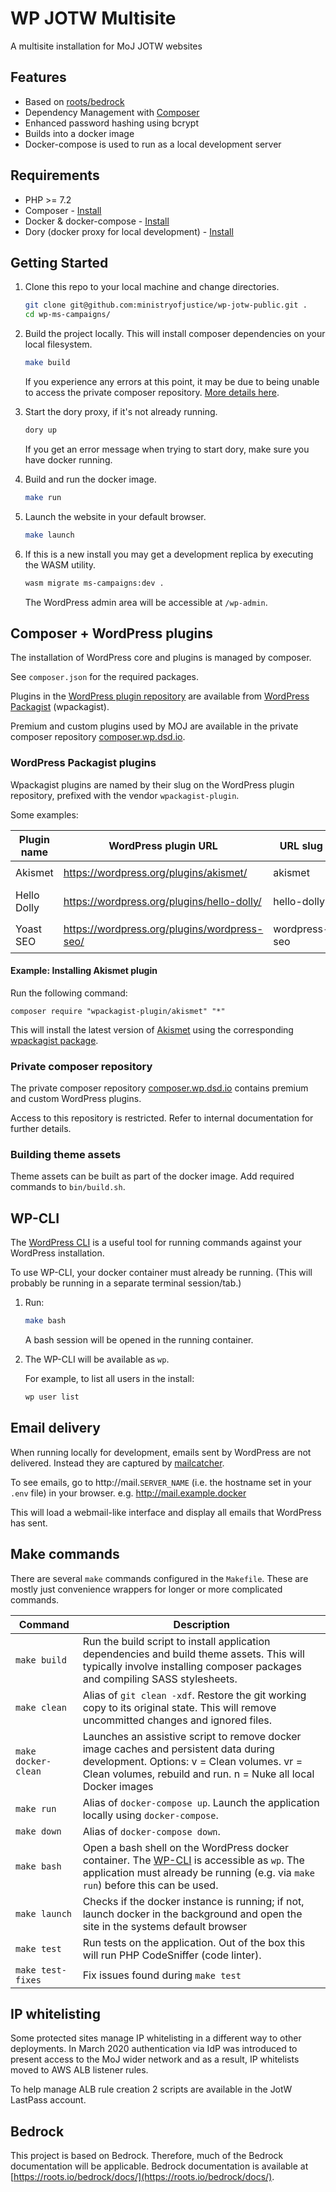 # WP JOTW Multisite 

A multisite installation for MoJ JOTW websites

## Features

- Based on [roots/bedrock](https://roots.io/bedrock)
- Dependency Management with [Composer](https://getcomposer.org)
- Enhanced password hashing using bcrypt
- Builds into a docker image
- Docker-compose is used to run as a local development server

## Requirements

- PHP >= 7.2
- Composer - [Install](https://getcomposer.org/doc/00-intro.md#installation-linux-unix-osx)
- Docker & docker-compose - [Install](https://www.docker.com/docker-mac)
- Dory (docker proxy for local development) - [Install](https://github.com/FreedomBen/dory)

## Getting Started

1. Clone this repo to your local machine and change directories.
    ```bash
    git clone git@github.com:ministryofjustice/wp-jotw-public.git .
    cd wp-ms-campaigns/
    ```

2. Build the project locally. This will install composer dependencies on your local filesystem.
    ```bash
    make build
    ```

    If you experience any errors at this point, it may be due to being unable to access the private composer repository. [More details here](#private-composer-repository).

3. Start the dory proxy, if it's not already running.
    ```bash
    dory up
    ```

    If you get an error message when trying to start dory, make sure you have docker running.

4. Build and run the docker image.
    ```bash
    make run
    ```
5. Launch the website in your default browser.
    ```bash
    make launch
    ```

6. If this is a new install you may get a development replica by executing the WASM utility.
    ```bash
    wasm migrate ms-campaigns:dev .
    ```

   The WordPress admin area will be accessible at `/wp-admin`.

## Composer + WordPress plugins

The installation of WordPress core and plugins is managed by composer.

See `composer.json` for the required packages.

Plugins in the [WordPress plugin repository](https://wordpress.org/plugins/) are available from [WordPress Packagist](https://wpackagist.org/) (wpackagist).

Premium and custom plugins used by MOJ are available in the private composer repository [composer.wp.dsd.io](https://composer.wp.dsd.io).

### WordPress Packagist plugins

Wpackagist plugins are named by their slug on the WordPress plugin repository, prefixed with the vendor `wpackagist-plugin`.

Some examples:

| Plugin name | WordPress plugin URL                         | URL slug      | package name                      |
| ----------- | -------------------------------------------- | ------------- | --------------------------------- |
| Akismet     | https://wordpress.org/plugins/akismet/       | akismet       | `wpackagist-plugin/akismet`       |
| Hello Dolly | https://wordpress.org/plugins/hello-dolly/   | hello-dolly   | `wpackagist-plugin/hello-dolly`   |
| Yoast SEO   | https://wordpress.org/plugins/wordpress-seo/ | wordpress-seo | `wpackagist-plugin/wordpress-seo` |

#### Example: Installing Akismet plugin

Run the following command:

```
composer require "wpackagist-plugin/akismet" "*"
```

This will install the latest version of [Akismet](https://wordpress.org/plugins/akismet/) using the corresponding [wpackagist package](https://wpackagist.org/search?q=akismet).

### Private composer repository

The private composer repository [composer.wp.dsd.io](https://composer.wp.dsd.io) contains premium and custom WordPress plugins.

Access to this repository is restricted. Refer to internal documentation for further details.

### Building theme assets

Theme assets can be built as part of the docker image. Add required commands to `bin/build.sh`.

## WP-CLI

The [WordPress CLI](https://wp-cli.org/) is a useful tool for running commands against your WordPress installation.

To use WP-CLI, your docker container must already be running. (This will probably be running in a separate terminal session/tab.)

1. Run:
    ```bash
    make bash
    ```

    A bash session will be opened in the running container.

2. The WP-CLI will be available as `wp`.

    For example, to list all users in the install:
    ```bash
    wp user list
    ```

## Email delivery

When running locally for development, emails sent by WordPress are not delivered. Instead they are captured by [mailcatcher](https://mailcatcher.me/).

To see emails, go to http://mail.`SERVER_NAME` (i.e. the hostname set in your `.env` file) in your browser.
e.g. http://mail.example.docker

This will load a webmail-like interface and display all emails that WordPress has sent.

## Make commands

There are several `make` commands configured in the `Makefile`. These are mostly just convenience wrappers for longer or more complicated commands.

| Command             | Description                                                                                                                                                                                          |
| ------------------- | ---------------------------------------------------------------------------------------------------------------------------------------------------------------------------------------------------- |
| `make build`        | Run the build script to install application dependencies and build theme assets. This will typically involve installing composer packages and compiling SASS stylesheets.                            |
| `make clean`        | Alias of `git clean -xdf`. Restore the git working copy to its original state. This will remove uncommitted changes and ignored files.                                                               |
| `make docker-clean` | Launches an assistive script to remove docker image caches and persistent data during development. Options: v = Clean volumes. vr = Clean volumes, rebuild and run. n =  Nuke all local Docker images|
| `make run`          | Alias of `docker-compose up`. Launch the application locally using `docker-compose`.                                                                                                                 |
| `make down`         | Alias of `docker-compose down`.                                                                                                                                                                      |
| `make bash`         | Open a bash shell on the WordPress docker container. The [WP-CLI](https://wp-cli.org/) is accessible as `wp`. The application must already be running (e.g. via `make run`) before this can be used. |
| `make launch`       | Checks if the docker instance is running; if not, launch docker in the background and open the site in the systems default browser                                                          |
| `make test`         | Run tests on the application. Out of the box this will run PHP CodeSniffer (code linter).                                                                                                            |
| `make test-fixes`   | Fix issues found during `make test`                                                                                                                                                                  |

## IP whitelisting

Some protected sites manage IP whitelisting in a different way to other deployments. In March 2020 authentication via IdP
was introduced to present access to the MoJ wider network and as a result, IP whitelists moved to AWS ALB listener rules.

To help manage ALB rule creation 2 scripts are available in the JotW LastPass account.

## Bedrock

This project is based on Bedrock. Therefore, much of the Bedrock documentation will be applicable. Bedrock documentation is available at [https://roots.io/bedrock/docs/](https://roots.io/bedrock/docs/).
